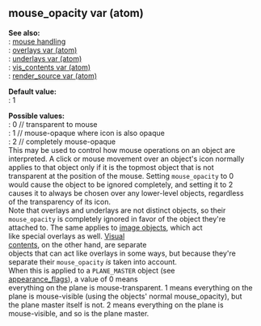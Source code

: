 ## mouse_opacity var (atom)    
**See also:**    
:   [mouse handling](/DM/mouse)    
:   [overlays var (atom)](/atom/var/overlays)    
:   [underlays var (atom)](/atom/var/underlays)    
:   [vis_contents var (atom)](/atom/var/vis_contents)    
:   [render_source var (atom)](/atom/var/render_source)    
<!-- -->    
**Default value:**    
:   1    
<!-- -->    
**Possible values:**    
:   0 // transparent to mouse    
:   1 // mouse-opaque where icon is also opaque    
:   2 // completely mouse-opaque    
This may be used to control how mouse operations on an object are    
interpreted. A click or mouse movement over an object\'s icon normally    
applies to that object only if it is the topmost object that is not    
transparent at the position of the mouse. Setting `mouse_opacity` to 0    
would cause the object to be ignored completely, and setting it to 2    
causes it to always be chosen over any lower-level objects, regardless    
of the transparency of its icon.    
Note that overlays and underlays are not distinct objects, so their    
`mouse_opacity` is completely ignored in favor of the object they\'re    
attached to. The same applies to [image objects](/image), which act    
like special overlays as well. [Visual    
contents](/atom/var/vis_contents), on the other hand, are separate    
objects that can act like overlays in some ways, but because they\'re    
separate their `mouse_opacity` *is* taken into account.    
When this is applied to a `PLANE_MASTER` object (see    
[appearance_flags](/atom/var/appearance_flags)), a value of 0 means    
everything on the plane is mouse-transparent. 1 means everything on the    
plane is mouse-visible (using the objects\' normal mouse_opacity), but    
the plane master itself is not. 2 means everything on the plane is    
mouse-visible, and so is the plane master.  
